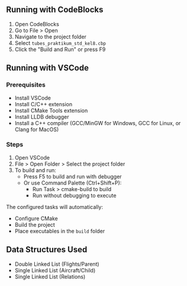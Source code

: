 ## Running with CodeBlocks

1. Open CodeBlocks
2. Go to File > Open
3. Navigate to the project folder
4. Select `tubes_praktikum_std_kel8.cbp`
5. Click the "Build and Run" or press F9

## Running with VSCode

### Prerequisites

- Install VSCode
- Install C/C++ extension
- Install CMake Tools extension
- Install LLDB debugger
- Install a C++ compiler (GCC/MinGW for Windows, GCC for Linux, or Clang for MacOS)

### Steps

1. Open VSCode
2. File > Open Folder > Select the project folder
3. To build and run:
   - Press F5 to build and run with debugger
   - Or use Command Palette (Ctrl+Shift+P):
     - Run Task > cmake-build to build
     - Run without debugging to execute

The configured tasks will automatically:

- Configure CMake
- Build the project
- Place executables in the `build` folder

## Data Structures Used

- Double Linked List (Flights/Parent)
- Single Linked List (Aircraft/Child)
- Single Linked List (Relations)
